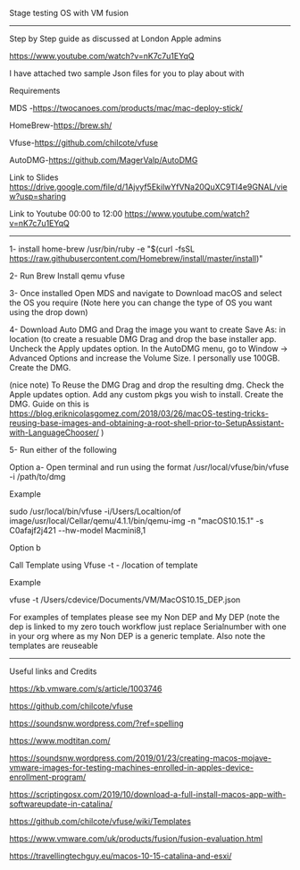 Stage testing OS with VM fusion

------------------------------------------------------------------------------------------------------------------------------
Step by Step guide as discussed at London Apple admins 

https://www.youtube.com/watch?v=nK7c7u1EYqQ




I have attached two sample Json files for you to play about with

Requirements

MDS -https://twocanoes.com/products/mac/mac-deploy-stick/

HomeBrew-https://brew.sh/

Vfuse-https://github.com/chilcote/vfuse

AutoDMG-https://github.com/MagerValp/AutoDMG

Link to Slides
https://drive.google.com/file/d/1Ajvyf5EkilwYfVNa20QuXC9TI4e9GNAL/view?usp=sharing

Link to Youtube 00:00 to 12:00
https://www.youtube.com/watch?v=nK7c7u1EYqQ


------------------------------------------------------------------------------------------------------------------------------
1- 
install home-brew  /usr/bin/ruby -e "$(curl -fsSL https://raw.githubusercontent.com/Homebrew/install/master/install)"

2- 
Run Brew Install qemu vfuse

3-
Once installed Open MDS and navigate to  Download macOS and select the OS you require
(Note here you can change the type of OS you want using the drop down)

4-
Download  Auto DMG and Drag the image you want to create
Save As: in location
(to create a resuable DMG
Drag and drop the base installer app.
Uncheck the Apply updates option.
In the AutoDMG menu, go to Window -> Advanced Options and increase the Volume Size. I personally use 100GB.
Create the DMG.

(nice note)
To Reuse the DMG
Drag and drop the resulting dmg.
Check the Apple updates option.
Add any custom pkgs you wish to install.
Create the DMG.
Guide on this is https://blog.eriknicolasgomez.com/2018/03/26/macOS-testing-tricks-reusing-base-images-and-obtaining-a-root-shell-prior-to-SetupAssistant-with-LanguageChooser/
)

5- Run either of the following

Option a- Open terminal and run using the format
/usr/local/vfuse/bin/vfuse -i /path/to/dmg

Example 

sudo /usr/local/bin/vfuse  -i/Users/Localtion/of image/usr/local/Cellar/qemu/4.1.1/bin/qemu-img -n "macOS10.15.1" -s C0afajf2j421 --hw-model Macmini8,1

Option b

Call Template using Vfuse -t - /location of template


Example

vfuse -t /Users/cdevice/Documents/VM/MacOS10.15_DEP.json


For examples of templates please see my Non DEP and My DEP (note the dep is linked to my zero touch workflow just replace Serialnumber with one in your org where as my Non DEP is a generic template. Also note the templates are reuseable








------------------------------------------------------------------------------------------------------------------------------
Useful links and Credits

https://kb.vmware.com/s/article/1003746

https://github.com/chilcote/vfuse

https://soundsnw.wordpress.com/?ref=spelling

https://www.modtitan.com/

https://soundsnw.wordpress.com/2019/01/23/creating-macos-mojave-vmware-images-for-testing-machines-enrolled-in-apples-device-enrollment-program/

https://scriptingosx.com/2019/10/download-a-full-install-macos-app-with-softwareupdate-in-catalina/

https://github.com/chilcote/vfuse/wiki/Templates

https://www.vmware.com/uk/products/fusion/fusion-evaluation.html

https://travellingtechguy.eu/macos-10-15-catalina-and-esxi/

